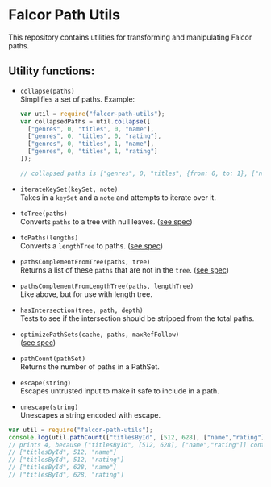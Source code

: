 # Falcor Path Utils

This repository contains utilities for transforming and manipulating Falcor paths.

## Utility functions:

* `collapse(paths)`<br>
  Simplifies a set of paths. Example:

  ~~~js
  var util = require("falcor-path-utils");
  var collapsedPaths = util.collapse([
    ["genres", 0, "titles", 0, "name"],
    ["genres", 0, "titles", 0, "rating"],
    ["genres", 0, "titles", 1, "name"],
    ["genres", 0, "titles", 1, "rating"]
  ]);

  // collapsed paths is ["genres", 0, "titles", {from: 0, to: 1}, ["name", "rating"]]
  ~~~

* `iterateKeySet(keySet, note)`<br>
  Takes in a `keySet` and a `note` and attempts to iterate over it.

* `toTree(paths)`<br>
  Converts `paths` to a tree with null leaves. ([see spec](./test/toTree.spec.js))

* `toPaths(lengths)`<br>
  Converts a `lengthTree` to paths. ([see spec](./test/toPaths.spec.js))

* `pathsComplementFromTree(paths, tree)`<br>
  Returns a list of these `paths` that are not in the `tree`. ([see spec](./test/pathsComplementFromTree.spec.js))

* `pathsComplementFromLengthTree(paths, lengthTree)`<br>
  Like above, but for use with length tree.

* `hasIntersection(tree, path, depth)`<br>
  Tests to see if the intersection should be stripped from the total paths.

* `optimizePathSets(cache, paths, maxRefFollow)`<br>
  ([see spec](./test/optimizePathSets.spec.js))

* `pathCount(pathSet)`<br>
 Returns the number of paths in a PathSet.

* `escape(string)`<br>
 Escapes untrusted input to make it safe to include in a path.

 * `unescape(string)`<br>
  Unescapes a string encoded with escape.

  ~~~js
  var util = require("falcor-path-utils");
  console.log(util.pathCount(["titlesById", [512, 628], ["name","rating"]]))
  // prints 4, because ["titlesById", [512, 628], ["name","rating"]] contains...
  // ["titlesById", 512, "name"]
  // ["titlesById", 512, "rating"]
  // ["titlesById", 628, "name"]
  // ["titlesById", 628, "rating"]
  ~~~
